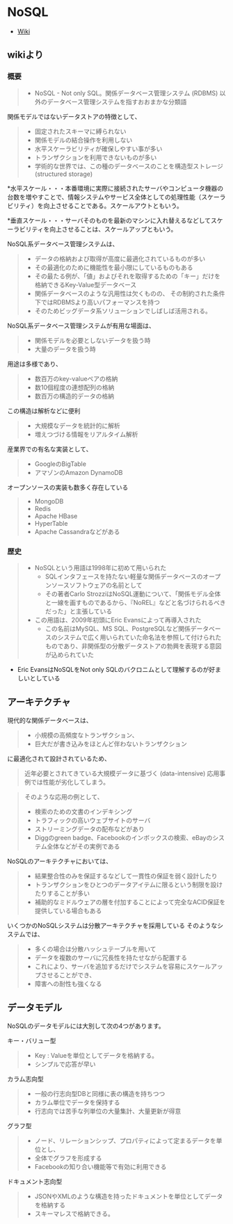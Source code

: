 # NoSQL

- [Wiki](https://ja.wikipedia.org/wiki/NoSQL)

## wikiより

### 概要

> - NoSQL - Not only SQL。関係データベース管理システム (RDBMS) 以外のデータベース管理システムを指すおおまかな分類語

関係モデルではないデータストアの特徴として、
> - 固定されたスキーマに縛られない
> - 関係モデルの結合操作を利用しない
> - 水平スケーラビリティが確保しやすい事が多い
> - トランザクションを利用できないものが多い
> - 学術的な世界では、この種のデータベースのことを構造型ストレージ (structured storage) 

*水平スケール・・・本番環境に実際に接続されたサーバやコンピュータ機器の台数を増やすことで、情報システムやサービス全体としての処理性能（スケーラビリティ）を向上させることである。スケールアウトともいう。

*垂直スケール・・・サーバそのものを最新のマシンに入れ替えるなどしてスケーラビリティを向上させることは、スケールアップともいう。

NoSQL系データベース管理システムは、
> - データの格納および取得が高度に最適化されているものが多い
> - その最適化のために機能性を最小限にしているものもある
> - その最たる例が、「値」およびそれを取得するための「キー」だけを格納できるKey-Value型データベース
> - 関係データベースのような汎用性は欠くものの、 その制約された条件下ではRDBMSより高いパフォーマンスを持つ
> - そのためビッグデータ系ソリューションでしばしば活用される。

NoSQL系データベース管理システムが有用な場面は、
> - 関係モデルを必要としないデータを扱う時
> - 大量のデータを扱う時

用途は多様であり、
> - 数百万のkey-valueペアの格納
> - 数10個程度の連想配列の格納
> - 数百万の構造的データの格納

この構造は解析などに便利
> - 大規模なデータを統計的に解析
> - 増えつづける情報をリアルタイム解析

産業界での有名な実装として、
> - GoogleのBigTable
> - アマゾンのAmazon DynamoDB

オープンソースの実装も数多く存在している
> - MongoDB
> - Redis
> - Apache HBase
> - HyperTable
> - Apache Cassandraなどがある

### 歴史

> - NoSQLという用語は1998年に初めて用いられた
>   -  SQLインタフェースを持たない軽量な関係データベースのオープンソースソフトウェアの名前として
>   - その著者Carlo StrozziはNoSQL運動について、「関係モデル全体と一線を画すものであるから、『NoREL』などと名づけられるべきだった」と主張している
> - この用語は、2009年初頭にEric Evansによって再導入された
>   - この名前はMySQL、MS SQL、PostgreSQLなど関係データベースのシステムで広く用いられていた命名法を参照して付けられたものであり、非関係型の分散データストアの勃興を表現する意図が込められていた
- Eric EvansはNoSQLをNot only SQLのバクロニムとして理解するのが好ましいとしている

## アーキテクチャ

現代的な関係データベースは、
> - 小規模の高頻度なトランザクション、
> - 巨大だが書き込みをほとんど伴わないトランザクション

に最適化されて設計されているため、
> 近年必要とされてきている大規模データに基づく (data-intensive) 応用事例では性能が劣化してしまう。
 
> そのような応用の例として、
> - 検索のための文書のインデキシング
> - トラフィックの高いウェブサイトのサーバ
> - ストリーミングデータの配布などがあり
> - Diggのgreen badge、Facebookのインボックスの検索、eBayのシステム全体などがその実例である

NoSQLのアーキテクチャにおいては、
> - 結果整合性のみを保証するなどして一貫性の保証を弱く設計したり
> - トランザクションをひとつのデータアイテムに限るという制限を設けたりすることが多い
> - 補助的なミドルウェアの層を付加することによって完全なACID保証を提供している場合もある

いくつかのNoSQLシステムは分散アーキテクチャを採用している
そのようなシステムでは、
> - 多くの場合は分散ハッシュテーブルを用いて
> - データを複数のサーバに冗長性を持たせながら配置する
> - これにより、サーバを追加するだけでシステムを容易にスケールアップさせることができ、
> - 障害への耐性も強くなる

## データモデル
NoSQLのデータモデルには大別して次の4つがあります。

キー・バリュー型
> - Key : Valueを単位としてデータを格納する。
> - シンプルで応答が早い

カラム志向型
> - 一般の行志向型DBと同様に表の構造を持ちつつ
> - カラム単位でデータを保持する
> - 行志向では苦手な列単位の大量集計、大量更新が得意

グラフ型
> - ノード、リレーションシップ、プロパティによって定まるデータを単位とし、
> - 全体でグラフを形成する
> - Facebookの知り合い機能等で有効に利用できる

ドキュメント志向型
> - JSONやXMLのような構造を持ったドキュメントを単位としてデータを格納する
> - スキーマレスで格納できる。
